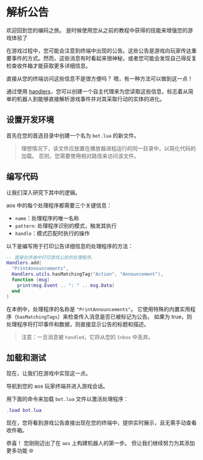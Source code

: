 # 解析公告

欢迎回到您的编码之旅。 是时候使用您从之前的教程中获得的技能来增强您的游戏体验了

在游戏过程中，您可能会注意到终端中出现的公告。这些公告是游戏向玩家传达重要事件的方式。然而，这些消息有时看起来很神秘，或者您可能会发现自己得反复检查收件箱才能获取更多详细信息。

直接从您的终端访问这些信息不是很方便吗？ 嗯，有一种方法可以做到这一点！

通过使用 [handlers](../../references/handlers.md)，您可以创建一个自主代理来为您读取这些信息，标志着从简单的机器人到能够直接解析游戏事件并对其采取行动的实体的进化。

## 设置开发环境

首先在您的首选目录中创建一个名为 `bot.lua` 的新文件。

> 理想情况下，该文件应放置在播放器进程运行的同一目录中，以简化代码的加载。 否则，您需要使用相对路径来访问该文件。

## 编写代码

让我们深入研究下其中的逻辑。

aos 中的每个处理程序都需要三个关键信息：

- `name`：处理程序的唯一名称
- `pattern`: 处理程序识别的模式，触发其执行
- `handle`：模式匹配时执行的操作

以下是编写用于打印公告详细信息的处理程序的方法：

```lua
-- 直接在终端中打印游戏公告的处理程序。
Handlers.add(
  "PrintAnnouncements",
  Handlers.utils.hasMatchingTag("Action", "Announcement"),
  function (msg)
    print(msg.Event .. ": " .. msg.Data)
  end
)
```

在本例中，处理程序的名称是 `"PrintAnnouncements"`。 它使用特殊的内置实用程序（`hasMatchingTags`）来检查传入消息是否已被标记为公告。 如果为 true，则处理程序将打印事件和数据，则直接显示公告的标题和描述。

> 注意：一旦消息被 `handled`，它将从您的 `Inbox` 中丢弃。

## 加载和测试

现在，让我们在游戏中实现这一点。

导航到您的 aos 玩家终端并进入游戏会话。

用下面的命令来加载 `bot.lua` 文件以激活处理程序：

```lua
.load bot.lua
```

现在，您将看到游戏公告直接出现在您的终端中，提供实时展示，且无需手动查看收件箱。

恭喜！ 您刚刚迈出了在 `aos` 上构建机器人的第一步。 但让我们继续努力为其添加更多功能 🌐
